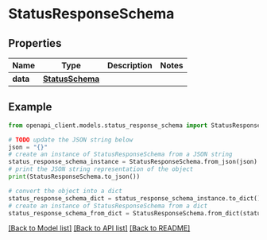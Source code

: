 # StatusResponseSchema


## Properties

Name | Type | Description | Notes
------------ | ------------- | ------------- | -------------
**data** | [**StatusSchema**](StatusSchema.md) |  | 

## Example

```python
from openapi_client.models.status_response_schema import StatusResponseSchema

# TODO update the JSON string below
json = "{}"
# create an instance of StatusResponseSchema from a JSON string
status_response_schema_instance = StatusResponseSchema.from_json(json)
# print the JSON string representation of the object
print(StatusResponseSchema.to_json())

# convert the object into a dict
status_response_schema_dict = status_response_schema_instance.to_dict()
# create an instance of StatusResponseSchema from a dict
status_response_schema_from_dict = StatusResponseSchema.from_dict(status_response_schema_dict)
```
[[Back to Model list]](../README.md#documentation-for-models) [[Back to API list]](../README.md#documentation-for-api-endpoints) [[Back to README]](../README.md)


